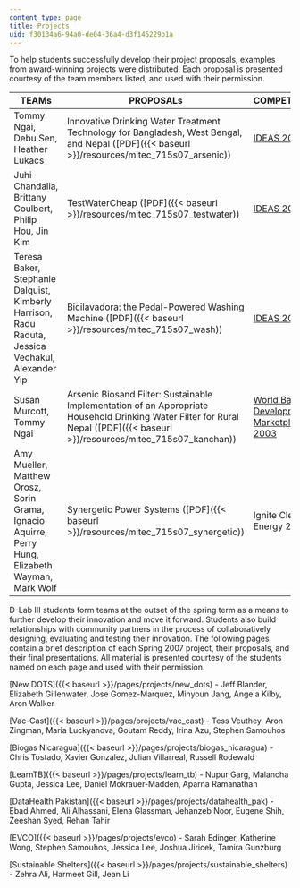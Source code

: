 ```yaml
---
content_type: page
title: Projects
uid: f30134a6-94a0-de04-36a4-d3f145229b1a
---
```


To help students successfully develop their project proposals, examples from award-winning projects were distributed. Each proposal is presented courtesy of the team members listed, and used with their permission.

| TEAMs | PROPOSALs | COMPETITION |
| --- | --- | --- |
| Tommy Ngai, Debu Sen, Heather Lukacs | Innovative Drinking Water Treatment Technology for Bangladesh, West Bengal, and Nepal ([PDF]({{< baseurl >}}/resources/mitec_715s07_arsenic)) | [IDEAS 2002](http://web.mit.edu/ideas/www/pastprojects_0102winners.htm#5) |
| Juhi Chandalia, Brittany Coulbert, Philip Hou, Jin Kim | TestWaterCheap ([PDF]({{< baseurl >}}/resources/mitec_715s07_testwater)) | [IDEAS 2004](http://web.mit.edu/ideas/www/pastprojects_0304winners.htm#testwater) |
| Teresa Baker, Stephanie Dalquist, Kimberly Harrison, Radu Raduta, Jessica Vechakul, Alexander Yip | Bicilavadora: the Pedal-Powered Washing Machine ([PDF]({{< baseurl >}}/resources/mitec_715s07_wash)) | [IDEAS 2005](http://web.mit.edu/ideas/www/pastprojects_0405winners.htm#bicilavadora) |
| Susan Murcott, Tommy Ngai | Arsenic Biosand Filter: Sustainable Implementation of an Appropriate Household Drinking Water Filter for Rural Nepal ([PDF]({{< baseurl >}}/resources/mitec_715s07_kanchan)) | [World Bank Development Marketplace 2003](http://documents.worldbank.org/curated/en/792191468779667442/World-Bank-Development-Marketplace-Project-funding-innovative-development-ideas-to-benefit-the-global-environment) |
| Amy Mueller, Matthew Orosz, Sorin Grama, Ignacio Aquirre, Perry Hung, Elizabeth Wayman, Mark Wolf | Synergetic Power Systems ([PDF]({{< baseurl >}}/resources/mitec_715s07_synergetic)) | Ignite Clean Energy 2006 

D-Lab III students form teams at the outset of the spring term as a means to further develop their innovation and move it forward. Students also build relationships with community partners in the process of collaboratively designing, evaluating and testing their innovation. The following pages contain a brief description of each Spring 2007 project, their proposals, and their final presentations. All material is presented courtesy of the students named on each page and used with their permission.

[New DOTS]({{< baseurl >}}/pages/projects/new_dots) - Jeff Blander, Elizabeth Gillenwater, Jose Gomez-Marquez, Minyoun Jang, Angela Kilby, Aron Walker

[Vac-Cast]({{< baseurl >}}/pages/projects/vac_cast) - Tess Veuthey, Aron Zingman, Maria Luckyanova, Goutam Reddy, Irina Azu, Stephen Samouhos

[Biogas Nicaragua]({{< baseurl >}}/pages/projects/biogas_nicaragua) - Chris Tostado, Xavier Gonzalez, Julian Villarreal, Russell Rodewald

[LearnTB]({{< baseurl >}}/pages/projects/learn_tb) - Nupur Garg, Malancha Gupta, Jessica Lee, Daniel Mokrauer-Madden, Aparna Ramanathan

[DataHealth Pakistan]({{< baseurl >}}/pages/projects/datahealth_pak) - Ebad Ahmed, Ali Alhassani, Elena Glassman, Jehanzeb Noor, Eugene Shih, Zeeshan Syed, Rehan Tahir

[EVCO]({{< baseurl >}}/pages/projects/evco) - Sarah Edinger, Katherine Wong, Stephen Samouhos, Jessica Lee, Joshua Jiricek, Tamira Gunzburg

[Sustainable Shelters]({{< baseurl >}}/pages/projects/sustainable_shelters) - Zehra Ali, Harmeet Gill, Jean Li